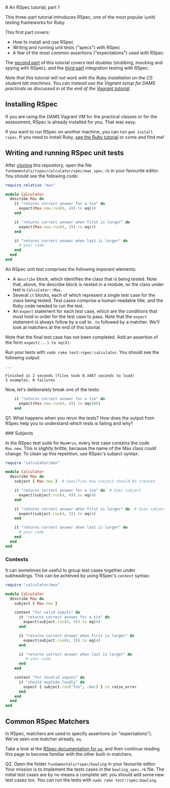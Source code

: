 # An RSpec tutorial, part 1

This three-part tutorial introduces RSpec, one of the most popular (unit) testing frameworks for Ruby.

This first part covers:

* How to install and use RSpec
* Writing and running unit tests ("specs") with RSpec
* A few of the most common assertions ("expectations") used with RSpec

The [second part](2_doubles.md) of this tutorial covers test doubles (stubbing, mocking and spying with RSpec), and the [third part](3_integration.md) integration testing with RSpec.

*Note that this tutorial will not work with the Ruby installation on the CS student lab machines. You can instead use the Vagrant setup for DAMS practicals as discussed in at the end of the [Vagrant tutorial](../tools/vagrant.md).*

## Installing RSpec

If you are using the DAMS Vagrant VM for the practical classes or for the assessment, RSpec is already installed for you. That was easy.

If you want to run RSpec on another machine, you can run `gem install rspec`. If you need to install Ruby, [see the Ruby tutorial](../1_introduction.md) or come and find me!


## Writing and running RSpec unit tests

After [cloning](../../README.md) this repository, open the file `fundamentals/rspec/calculator/spec/max_spec.rb` in your favourite editor. You should see the following code:

```ruby
require_relative "max"

module Calculator
  describe Max do
    it "returns correct answer for a tie" do
      expect(Max.new.run(4, 4)).to eq(4)
    end

    it "returns correct answer when first is larger" do
      expect(Max.new.run(4, 3)).to eq(4)
    end

    it "returns correct answer when last is larger" do
      # your code
    end
  end
end
```

An RSpec unit test comprises the following imporant elements:

* A `describe` block, which identifies the class that is being tested. Note that, above, the describe block is nested in a module, so the class under test is `Calculator::Max`.
* Several `it` blocks, each of which represent a single test case for the class being tested. Test cases comprise a human-readable title, and the Ruby code needed to run the test.
* An `expect` statement for each test case, which are the conditions that must hold in order for the test case to pass. Note that the `expect` statement is always follow by a call to `.to` followed by a matcher. We'll look at matchers at the end of this tutorial.

Note that the final test case has not been completed. Add an assertion of the form `expect(...).to eq(X)`.

Run your tests with `vado rake test:rspec:calculator`. You should see the following output:

```
...

Finished in 2 seconds (files took 0.3467 seconds to load)
3 examples, 0 failures
```

Now, let's deliberately break one of the tests:

```ruby
    it "returns correct answer for a tie" do
      expect(Max.new.run(4, 4)).to eq(400)
    end
```

Q1. What happens when you rerun the tests? How does the output from RSpec help you to understand which tests is failing and why?

### Subjects

In the RSpec test suite for `Max#run`, every test case contains the code `Max.new`. This is slightly brittle, because the name of the Max class could change. To clean up this repetition, use RSpec's subject syntax:


```ruby
require "calculator/max"

module Calculator
  describe Max do
    subject { Max.new }  # Specifies how subject should be created

    it "returns correct answer for a tie" do  # Uses subject
      expect(subject.run(4, 4)).to eq(4)  
    end

    it "returns correct answer when first is larger" do  # Uses subject
      expect(subject.run(4, 3)).to eq(4)
    end

    it "returns correct answer when last is larger" do
      # your code
    end
  end
end
```


### Contexts

It can sometimes be useful to group test cases together under subheadings. This can be achieved by using RSpec's `context` syntax:

```ruby
require "calculator/max"

module Calculator
  describe Max do
    subject { Max.new }

    context "for valid inputs" do
      it "returns correct answer for a tie" do
        expect(subject.run(4, 4)).to eq(4)  
      end

      it "returns correct answer when first is larger" do
        expect(subject.run(4, 3)).to eq(4)
      end

      it "returns correct answer when last is larger" do
         # your code
      end
    end

    context "for invalid inputs" do
      it "should explode loudly" do
        expect { subject.run("foo", :bar) }.to raise_error
      end
    end
  end
end
```

## Common RSpec Matchers

In RSpec, matchers are used to specify assertions (or "expectations"). We've seen one matcher already, `eq`.

Take a look at the [RSpec documentation for `eq`](http://rspec.info/documentation/3.3/rspec-expectations/#Equivalence), and then continue reading this page to become familiar with the other built-in matchers.

Q2. Open the folder `fundamentals/rspec/bowling` in your favourite editor. Your mission is to implement the tests cases in the `bowling_spec.rb` file. The initial test cases are by no means a complete set: you should add some new test cases too. You can run the tests with `vado rake test:rspec:bowling`.
